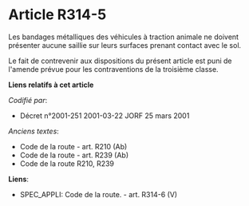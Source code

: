 # Article R314-5

Les bandages métalliques des véhicules à traction animale ne doivent présenter aucune saillie sur leurs surfaces prenant
contact avec le sol.

Le fait de contrevenir aux dispositions du présent article est puni de l'amende prévue pour les contraventions de la
troisième classe.

**Liens relatifs à cet article**

_Codifié par_:

  - Décret n°2001-251 2001-03-22 JORF 25 mars 2001

_Anciens textes_:

  - Code de la route - art. R210 (Ab)
  - Code de la route - art. R239 (Ab)
  - Code de la route R210, R239

**Liens**:

  - SPEC_APPLI: Code de la route. - art. R314-6 (V)
